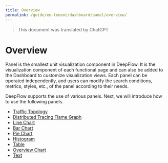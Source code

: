 ```yaml
---
title: Overview
permalink: /guide/ee-tenant/dashboard/panel/overview/
---
```


> This document was translated by ChatGPT

# Overview

Panel is the smallest unit visualization component in DeepFlow. It is the visualization component of each functional page and can also be added to the Dashboard to customize visualization views. Each panel can be operated independently, and users can modify the search conditions, metrics, styles, etc., of the panel according to their needs.

DeepFlow supports the use of various panels. Next, we will introduce how to use the following panels.

- [Traffic Topology](./topology/)
- [Distributed Tracing Flame Graph](./flame/)
- [Line Chart](./line/)
- [Bar Chart](./bar/)
- [Pie Chart](./pie/)
- [Histogram](./histogram/)
- [Table](./table/)
- [Overview Chart](./stat/)
- [Text](./text/)
